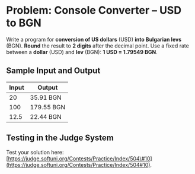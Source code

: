 # Problem: Console Converter – USD to BGN

Write a program for **conversion of US dollars** \(USD\) **into Bulgarian levs** \(BGN\). **Round** the result to **2 digits** after the decimal point. Use a fixed rate between a **dollar** (USD) and **lev** (BGN): **1 USD = 1.79549 BGN**.

## Sample Input and Output

| Input | Output |
| --- | --- |
| 20 | 35.91 BGN |
| 100 | 179.55 BGN |
| 12.5 | 22.44 BGN |

## Testing in the Judge System

Test your solution here: [https://judge.softuni.org/Contests/Practice/Index/504\#10](https://judge.softuni.org/Contests/Practice/Index/504#10).
